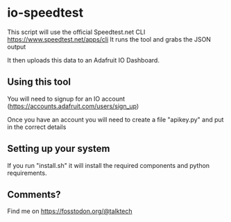 # io-speedtest
This script will use the official Speedtest.net CLI https://www.speedtest.net/apps/cli
It runs the tool and grabs the JSON output

It then uploads this data to an Adafruit IO Dashboard.

## Using this tool

You will need to signup for an IO account (https://accounts.adafruit.com/users/sign_up)

Once you have an account you will need to create a file "apikey.py" and put in the correct details

## Setting up your system
If you run "install.sh" it will install the required components and python requirements.

## Comments?
Find me on https://fosstodon.org/@talktech

